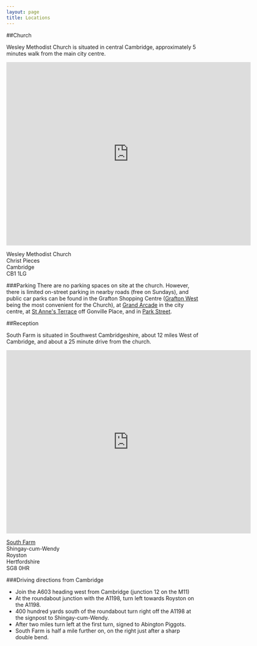 ```yaml
---
layout: page
title: Locations
---
```


##Church

Wesley Methodist Church is situated in central Cambridge, approximately 5 minutes walk from the main city centre. 

<div class="scalableWrapper">
    <div class="h_iframe">
        <iframe src="https://www.google.com/maps/embed?pb=!1m18!1m12!1m3!1d4889.8952871017!2d0.1278127263075327!3d52.207998935905195!2m3!1f0!2f0!3f0!3m2!1i1024!2i768!4f13.1!3m3!1m2!1s0x47d870888f58c783%3A0x8dc0fd73ab5ab143!2sWesley+Methodist+Church!5e0!3m2!1sen!2suk!4v1420846617128" width="640" height="480" frameborder="0" style="border:0"></iframe>
    </div>
</div>

Wesley Methodist Church  
Christ Pieces  
Cambridge  
CB1 1LG

###Parking
There are no parking spaces on site at the church. However, there is limited on-street parking in nearby roads (free on Sundays), and public car parks can be found in the Grafton Shopping Centre ([Grafton West](https://www.google.co.uk/maps/place/Grafton+West+Car+Park/@52.207321,0.131321,17z/data=!3m1!4b1!4m2!3m1!1s0x47d870921e9e6a15:0xaad639bf1cd1fb7c) being the most convenient for the Church), at [Grand Arcade](https://www.google.co.uk/maps/place/Grand+Arcade+Car+Park/@52.2032798,0.1212074,18z/data=!4m5!1m2!2m1!1sGrand+Arcade+Car+Park!3m1!1s0x47d87097d78159e7:0x7428e7caefe0496e) in the city centre, at [St Anne's Terrace](https://www.google.co.uk/maps/place/Queen+Anne+Terrace+Car+Park/@52.200852,0.130347,17z/data=!3m1!4b1!4m2!3m1!1s0x47d8709a92d2e52b:0xc932bd6da22d6bac) off Gonville Place, and in [Park Street](https://www.google.co.uk/maps/place/Park+Street+Car+Park/@52.209216,0.119151,17z/data=!3m1!4b1!4m2!3m1!1s0x47d870be322c47f9:0xd1b74cef5ed2a5a). 

##Reception

South Farm is situated in Southwest Cambridgeshire, about 12 miles West of Cambridge, and about a 25 minute drive from the church.

<div class="scalableWrapper">
    <div class="h_iframe">
        <iframe src="https://www.google.com/maps/embed?pb=!1m18!1m12!1m3!1d39233.67157656852!2d-0.050250622377668294!3d52.07782800967998!2m3!1f0!2f0!3f0!3m2!1i1024!2i768!4f13.1!3m3!1m2!1s0x4877d406fa8ea6fb%3A0x6b0953a2dd0d1551!2sRoyston%2C+Cambridgeshire+SG8+0HR!5e0!3m2!1sen!2suk!4v1420846403243" width="640" height="480" frameborder="0" style="border:0"></iframe>
    </div>
</div>

[South Farm](http://www.south-farm.co.uk/)  
Shingay-cum-Wendy  
Royston  
Hertfordshire  
SG8 0HR  


###Driving directions from Cambridge 

* Join the A603 heading west from Cambridge (junction 12 on the M11) 
* At the roundabout junction with the A1198, turn left towards Royston on the A1198. 
* 400 hundred yards south of the roundabout turn right off the A1198 at the signpost to Shingay-cum-Wendy. 
* After two miles turn left at the first turn, signed to Abington Piggots. 
* South Farm is half a mile further on, on the right just after a sharp double bend.